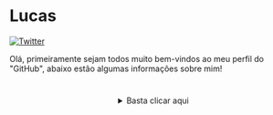 # Lucas

[![Twitter](https://img.shields.io/twitter/url?label=Twitter&style=social&url=https%3A%2F%2Ftwitter.com%2Fblxcklxcas)](https://twitter.com/blxcklxcas)



Olá, primeiramente sejam todos muito bem-vindos ao meu perfil do "GitHub", abaixo estão algumas informações sobre mim!


# 

 <details style='text-align: center;' align='center'>
  <summary> Basta clicar aqui </summary>

[![Twitter](https://img.shields.io/twitter/url?label=Twitter&style=social&url=https%3A%2F%2Ftwitter.com%2Fblxcklxcas)](https://twitter.com/blxcklxcas)
